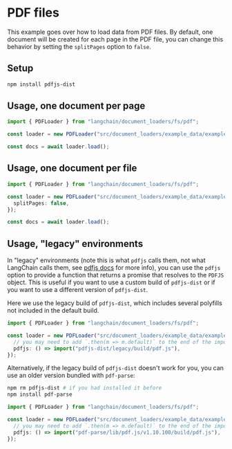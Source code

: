 # PDF files

This example goes over how to load data from PDF files. By default, one document will be created for each page in the PDF file, you can change this behavior by setting the `splitPages` option to `false`.

## Setup

```bash npm2yarn
npm install pdfjs-dist
```

## Usage, one document per page

```typescript
import { PDFLoader } from "langchain/document_loaders/fs/pdf";

const loader = new PDFLoader("src/document_loaders/example_data/example.pdf");

const docs = await loader.load();
```

## Usage, one document per file

```typescript
import { PDFLoader } from "langchain/document_loaders/fs/pdf";

const loader = new PDFLoader("src/document_loaders/example_data/example.pdf", {
  splitPages: false,
});

const docs = await loader.load();
```

## Usage, "legacy" environments

In "legacy" environments (note this is what `pdfjs` calls them, not what LangChain calls them, see [pdfjs docs](https://github.com/mozilla/pdf.js/wiki/Frequently-Asked-Questions#which-browsersenvironments-are-supported) for more info), you can use the `pdfjs` option to provide a function that returns a promise that resolves to the `PDFJS` object. This is useful if you want to use a custom build of `pdfjs-dist` or if you want to use a different version of `pdfjs-dist`.

Here we use the legacy build of `pdfjs-dist`, which includes several polyfills not included in the default build.

```typescript
import { PDFLoader } from "langchain/document_loaders/fs/pdf";

const loader = new PDFLoader("src/document_loaders/example_data/example.pdf", {
  // you may need to add `.then(m => m.default)` to the end of the import
  pdfjs: () => import("pdfjs-dist/legacy/build/pdf.js"),
});
```

Alternatively, if the legacy build of `pdfjs-dist` doesn't work for you, you can use an older version bundled with `pdf-parse`:

```bash npm2yarn
npm rm pdfjs-dist # if you had installed it before
npm install pdf-parse
```

```typescript
import { PDFLoader } from "langchain/document_loaders/fs/pdf";

const loader = new PDFLoader("src/document_loaders/example_data/example.pdf", {
  // you may need to add `.then(m => m.default)` to the end of the import
  pdfjs: () => import("pdf-parse/lib/pdf.js/v1.10.100/build/pdf.js"),
});
```
